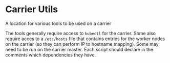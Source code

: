 # Carrier Utils
A location for various tools to be used on a carrier

The tools generally require access to `kubectl` for the carrier. Some also require acces to a `/etc/hosts` file that contains entries for the worker nodes on the carrier (so they can perform IP to hostname mapping). Some may need to be run on the carrier master. Each script should declare in the comments which dependencies they have.
